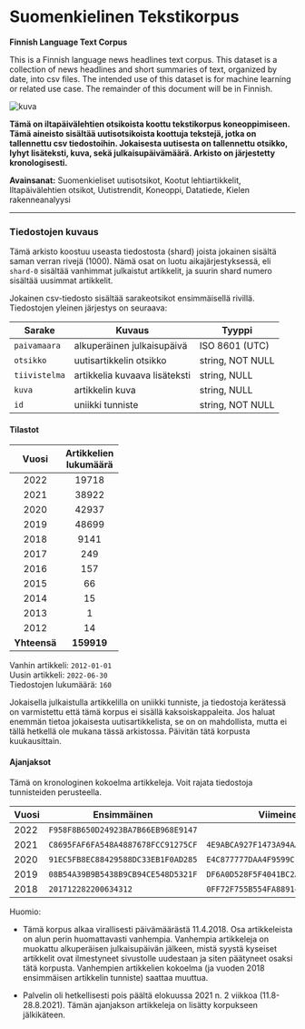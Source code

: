 # Suomenkielinen Tekstikorpus

**Finnish Language Text Corpus**

This is a Finnish language news headlines text corpus. This dataset is a collection of news headlines and short summaries of text, organized by date, into csv files. The intended use of this dataset is for machine learning or related use case. The remainder of this document will be in Finnish.

<img src='https://i.imgur.com/KlXF2d8.png' alt='kuva' />

**Tämä on iltapäivälehtien otsikoista koottu tekstikorpus koneoppimiseen. Tämä aineisto sisältää uutisotsikoista koottuja tekstejä, jotka on tallennettu csv tiedostoihin. Jokaisesta uutisesta on tallennettu otsikko, lyhyt lisäteksti, kuva, sekä julkaisupäivämäärä. Arkisto on järjestetty kronologisesti.**

**Avainsanat:** Suomenkieliset uutisotsikot, Kootut lehtiartikkelit, Iltapäivälehtien otsikot, Uutistrendit, Koneoppi, Datatiede, Kielen rakenneanalyysi

--- 

### Tiedostojen kuvaus

Tämä arkisto koostuu useasta tiedostosta (shard) joista jokainen sisältä saman verran rivejä (1000). Nämä osat on luotu aikajärjestyksessä, eli `shard-0` sisältää vanhimmat julkaistut artikkelit, ja suurin shard numero sisältää uusimmat artikkelit. 
 
Jokainen csv-tiedosto sisältää sarakeotsikot ensimmäisellä rivillä. Tiedostojen yleinen järjestys on seuraava:

| Sarake | Kuvaus | Tyyppi | 
| --- | --- | --- | 
|`paivamaara` | alkuperäinen julkaisupäivä | ISO 8601 (UTC) |
|`otsikko` | uutisartikkelin otsikko | string, NOT NULL |
|`tiivistelma` | artikkelia kuvaava lisäteksti | string, NULL |
|`kuva` | artikkelin kuva | string, NULL |
|`id` | uniikki tunniste | string, NOT NULL |

#### Tilastot

|    Vuosi     | Artikkelien<br/>lukumäärä |
|:------------:|:-------------------------:|
|     2022     |           19718           |
|     2021     |           38922           |
|     2020     |           42937           |
|     2019     |           48699           |
|     2018     |           9141            |
|     2017     |            249            |
|     2016     |            157            |
|     2015     |            66             |
|     2014     |            15             |
|     2013     |             1             |
|     2012     |            14             |
| **Yhteensä** |        **159919**         |

Vanhin artikkeli: `2012-01-01`<br/>
Uusin artikkeli: `2022-06-30`<br/>
Tiedostojen lukumäärä: `160`

Jokaisella julkaistulla artikkelilla on uniikki tunniste, ja tiedostoja kerätessä on varmistettu että tämä korpus ei sisällä kaksoiskappaleita. Jos haluat enemmän tietoa jokaisesta uutisartikkelista, se on on mahdollista, mutta ei tällä hetkellä ole mukana tässä arkistossa. Päivitän tätä korpusta kuukausittain.

#### Ajanjaksot

Tämä on kronologinen kokoelma artikkeleja. Voit rajata tiedostoja tunnisteiden perusteella.

| Vuosi | Ensimmäinen                        | Viimeinen                          |
|-------|------------------------------------|------------------------------------|
| 2022  | `F958F8B650D24923BA7B66EB968E9147` |                                    |
| 2021  | `C8695FAF6FA548A4887678FCC91275CF` | `4E9ABCA927F1473A94AA2A4A17B82F4F` |
| 2020  | `91EC5FB8EC88429588DC33EB1F0AD285` | `E4C877777DAA4F9599CF4600D5EC477A` |
| 2019  | `08B54A39B9B5438B9CB94CE548D5321F` | `DF6A0D528F5F4041BC2AEEE156937EFC` |
| 2018  | `201712282200634312`               | `0FF72F755B554FA889147BFBACAAE724` |

Huomio:

- Tämä korpus alkaa virallisesti päivämäärästä 11.4.2018. Osa artikkeleista on alun perin huomattavasti vanhempia. Vanhempia artikkeleja on muokattu alkuperäisen julkaisupäivän jälkeen, mistä syystä kyseiset artikkelit ovat ilmestyneet sivustolle uudestaan ja siten päätyneet osaksi tätä korpusta. Vanhempien artikkelien kokoelma (ja vuoden 2018 ensimmäisen artikkelin tunniste) saattaa muuttua.

- Palvelin oli hetkellisesti pois päältä elokuussa 2021 n. 2 viikkoa (11.8-28.8.2021). Tämän ajanjakson artikkeleja on lisätty korpukseen jälkikäteen.

